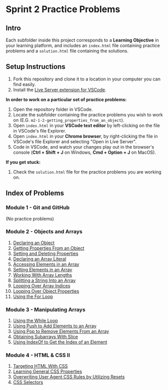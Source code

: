 # Sprint 2 Practice Problems

## Intro

Each subfolder inside this project corresponds to a **Learning Objective** in your learning platform, and includes an `index.html` file containing practice problems and a `solution.html` file containing the solutions.

## Setup Instructions

1. Fork this repository and clone it to a location in your computer you can find easily.
2. Install the [Live Server extension for VSCode](https://marketplace.visualstudio.com/items?itemName=ritwickdey.LiveServer).

**In order to work on a particular set of practice problems:**

1. Open the repository folder in VSCode.
2. Locate the subfolder containing the practice problems you wish to work on (E.G. `m2-1-2-getting_properties_from_an_object`).
3. Open `index.html` in your **VSCode text editor** by left-clicking on the file in VSCode's file Explorer.
4. Open `index.html` in your **Chrome browser**, by right-clicking the file in VSCode's file Explorer and selecting "Open in Live Server".
5. Code in VSCode, and watch your changes play out in the browser's console (**Ctrl + Shift + J** on Windows, **Cmd + Option + J** on MacOS).

**If you get stuck:**

1. Check the `solution.html` file for the practice problems you are working on.

## Index of Problems

### Module 1 - Git and GitHub

(No practice problems)

### Module 2 - Objects and Arrays

1. [Declaring an Object](./m2-1-1-declaring_an_object/index.html)
2. [Getting Properties From an Object](./m2-1-2-getting_properties_from_an_object/index.html)
3. [Setting and Deleting Properties](./m2-1-3-setting_and_deleting_properties/index.html)
4. [Declaring an Array Literal](./m2-2-1-declaring_an_array_literal/index.html)
5. [Accessing Elements in an Array](./m2-2-2-accessing_elements_in_an_array/index.html)
6. [Setting Elements in an Array](./m2-2-3-setting_elements_in_an_array/index.html)
7. [Working With Array Lengths](./m2-2-4-working_with_array_lengths/index.html)
8. [Splitting a String Into an Array](./m2-2-5-splitting_a_string_into_an_array/index.html)
9. [Looping Over Array Indices](./m2-3-1-looping_over_array_indices/index.html)
10. [Looping Over Object Properties](./m2-3-2-looping_over_object_properties/index.html)
11. [Using the For Loop](./m3-1-1-using_the_for_loop/index.html)

### Module 3 - Manipulating Arrays

1. [Using the While Loop](./m3-1-2-using_the_while_loop/index.html)
2. [Using Push to Add Elements to an Array](./m3-2-1-using_push_to_add_elements_to_an_array/index.html)
3. [Using Pop to Remove Elements From an Array](./m3-2-2-using_pop_to_remove_elements_from_an_array/index.html)
4. [Obtaining Subarrays With Slice](./m3-2-3-obtaining_subarrays_with_slice/index.html)
5. [Using IndexOf to Get the Index of an Element](./m3-2-4-using_indexof_to_get_the_index_of_an_element/index.html)

### Module 4 - HTML & CSS II

1. [Targeting HTML With CSS](./m4-1-1-targeting_html_with_css/index.html)
2. [Learning General CSS Properties](./m4-1-2-learning_general_css_properties/index.html)
3. [Overwriting User Agent CSS Rules by Utilizing Resets](./m4-1-3-overwriting_user_agent_css_rules_by_using_resets/index.html)
4. [CSS Selectors](./m4-1-4-css_selectors/index.html)
